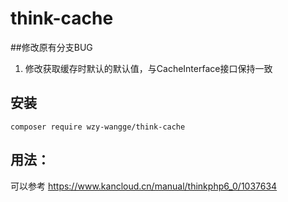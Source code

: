 # think-cache

##修改原有分支BUG

1. 修改获取缓存时默认的默认值，与CacheInterface接口保持一致


## 安装
~~~
composer require wzy-wangge/think-cache
~~~

## 用法：
可以参考 https://www.kancloud.cn/manual/thinkphp6_0/1037634